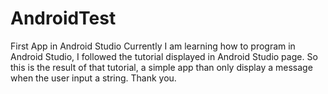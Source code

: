 # AndroidTest
First App in Android Studio
Currently I am learning how to program in Android Studio, I followed the tutorial displayed in Android Studio page. 
So this is the result of that tutorial, a simple app than only display a message when the user input a string.
Thank you.
